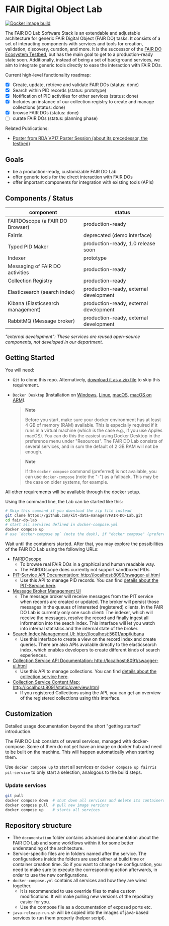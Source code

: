 # FAIR Digital Object Lab


[![Docker image build](https://github.com/kit-data-manager/FAIR-DO-Lab/actions/workflows/main.yml/badge.svg)](https://github.com/kit-data-manager/FAIR-DO-Lab/actions/workflows/main.yml)

The FAIR DO Lab Software Stack is an extendable and adjustable architecture for generic FAIR Digital Object (FAIR DO) tasks. It consists of a set of interacting components with services and tools for creation, validation, discovery, curation, and more. It is the successor of the [FAIR DO Ecosystem Testbed](https://github.com/kit-data-manager/testbed4inf), but has the main goal to get to a production-ready state soon. Additionally, instead of being a set of background services, we aim to integrate generic tools directly to ease the interaction with FAIR DOs.

Current high-level functionality roadmap:

- [x] Create, update, retrieve and validate FAIR DOs (status: done)
- [x] Search within PID records (status: prototype)
- [x] Notification of PID activities for other services (status: done)
- [x] Includes an instance of our collection registry to create and manage collections (status: done)
- [x] browse FAIR DOs (status: done)
- [ ] curate FAIR DOs (status: planning phase)

Related Publications:

- [Poster from RDA VP17 Poster Session (about its precedessor, the testbed)](https://www.doi.org/10.5445/IR/1000131613)

## Goals

- be a production-ready, customizable FAIR DO Lab
- offer generic tools for the direct interaction with FAIR DOs
- offer important components for integration with existing tools (APIs)

## Components / Status

| component | status |
|-----------|--------|
| FAIRDOscope (a FAIR DO Browser) | production-ready |
| Fairris | deprecated (demo interface) |
| Typed PID Maker | production-ready, 1.0 release soon |
| Indexer | prototype |
| Messaging of FAIR DO activities | production-ready |
| Collection Registry | production-ready |
| Elasticsearch (search index) | production-ready, external development |
| Kibana (Elasticsearch management) | production-ready, external development |
| RabbitMQ (Message broker) | production-ready, external development |

_"external development": These services are reused open-source components, not developed in our department._

## Getting Started


You will need:

- `Git` to clone this repo. Alternatively, [download it as a zip file](https://github.com/kit-data-manager/FAIR-DO-Lab/archive/refs/heads/master.zip) to skip this requirement.
- `Docker Desktop` (Installation on [Windows](https://www.docker.com/products/docker-desktop/), [Linux](https://docs.docker.com/desktop/install/linux-install/), [macOS](https://docs.docker.com/desktop/install/mac-install/), [macOS on ARM](https://docs.docker.com/desktop/mac/apple-silicon/)).
    > **Note**
    > 
    > Before you start, make sure your docker environment has at least 4 GB of memory (RAM) available. This is especially required if it runs in a virtual machine (which is the case e.g., if you use Apples macOS). You can do this the easiest using Docker Desktop in the preference menu under "Resources". The FAIR DO Lab consists of several services, and in sum the default of 2 GB RAM will not be enough.
    
    > **Note**
    > 
    > If the `docker compose` command (preferred) is not available, you can use `docker-compose` (note the "-") as a fallback. This may be the case on older systems, for example.

All other requirements will be available through the docker setup.

Using the command line, the Lab can be started like this:

```bash
# Skip this command if you download the zip file instead
git clone https://github.com/kit-data-manager/FAIR-DO-Lab.git
cd fair-do-lab
# start all services defined in docker-compose.yml
docker compose up
# use `docker-compose up` (note the dash), if "docker compose" (preferred) is not available.
```

Wait until the containers started. After that, you may explore the possibilities of the FAIR DO Lab using the following URLs:

- [FAIRDOscope](http://localhost:8081/)
    - To browse real FAIR DOs in a graphical and human readable way.
    - The FAIRDOscope does currently not support sandboxed PIDs.
- [PIT-Service API Documentation: http://localhost:8090/swagger-ui.html](http://localhost:8090/swagger-ui.html)
    - Use this API to manage PID records. You can find [details about the PIT-Service here](https://github.com/kit-data-manager/pit-service).
- [Message Broker Management UI](http://localhost:15672/#/)
    - The message broker will receive messages from the PIT service when records are created or updated. The broker will persist those messages in the queues of interested (registered) clients. In the FAIR DO Lab is currently only one such client: The indexer, which will receive the messages, resolve the record and finally ingest all information into the seach index. This interface will let you watch into internal statistics and the internal state of the broker.
- [Search Index Management UI: http://localhost:5601/app/kibana](http://localhost:5601/app/kibana)
    - Use this interface to create a view on the record index and create queries. There are also APIs available directly to the elasticsearch index, which enables developers to create different kinds of search experiences.
- [Collection Service API Documentation: http://localhost:8091/swagger-ui.html](http://localhost:8091/swagger-ui.html)
    - Use this API to manage collections. You can find [details about the collection service here](https://github.com/kit-data-manager/collection-api).
- [Collection Service Content Map: http://localhost:8091/static/overview.html](http://localhost:8091/static/overview.html)
    - If you registered Collections using the API, you can get an overview of the registered collections using this interface.

## Customization

Detailed usage documentation beyond the short "getting started" introduction.

The FAIR DO Lab consists of several services, managed with docker-compose. Some of them do not yet have an image on docker hub and need to be built on the machine. This will happen automatically when starting them.

Use `docker compose up` to start all services or `docker compose up fairris pit-service` to only start a selection, analogous to the build steps.

### Update services

```bash
git pull
docker compose down  # shut down all services and delete its containers
docker compose pull  # pull new image versions
docker compose up    # starts all services
```

## Repository structure

- The `documentation` folder contains advanced documentation about the FAIR DO Lab and some workflows within it for some better understanding of the architecture.
- Service-specific files are in folders named after the service. The configurations inside the folders are used either at build time or container creation time. So if you want to change the configuration, you need to make sure to execute the corresponding action afterwards, in order to use the new configurations.
- `docker-compose.yml` contains all services and how they are wired together.
    - It is recommended to use override files to make custom modifications. It will make pulling new versions of the repository easier for you.
    - Use the compose file as a documentation of exposed ports etc.
- `java-release-run.sh` will be copied into the images of java-based services to run them properly (helper script).
